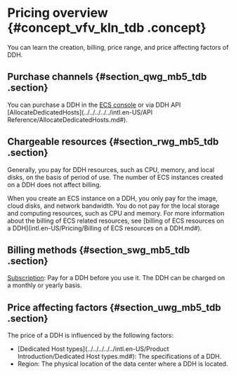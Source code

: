 # Pricing overview {#concept_vfv_kln_tdb .concept}

You can learn the creation, billing, price range, and price affecting factors of DDH.

## Purchase channels {#section_qwg_mb5_tdb .section}

You can purchase a DDH in the [ECS console](https://ecs.console.aliyun.com/#/home) or via DDH API [AllocateDedicatedHosts](../../../../../intl.en-US/API Reference/AllocateDedicatedHosts.md#).

## Chargeable resources {#section_rwg_mb5_tdb .section}

Generally, you pay for DDH resources, such as CPU, memory, and local disks, on the basis of period of use. The number of ECS instances created on a DDH does not affect billing.

When you create an ECS instance on a DDH, you only pay for the image, cloud disks, and network bandwidth. You do not pay for the local storage and computing resources, such as CPU and memory. For more information about the billing of ECS related resources, see [billing of ECS resources on a DDH](intl.en-US/Pricing/Billing of ECS resources on a DDH.md#).

## Billing methods {#section_swg_mb5_tdb .section}

[Subscription](intl.en-US/Pricing/Subscription.md#): Pay for a DDH before you use it. The DDH can be charged on a monthly or yearly basis.

## Price affecting factors {#section_uwg_mb5_tdb .section}

The price of a DDH is influenced by the following factors:

-   [Dedicated Host types](../../../../../intl.en-US/Product Introduction/Dedicated Host types.md#): The specifications of a DDH.
-   Region: The physical location of the data center where a DDH is located.


